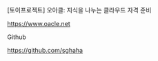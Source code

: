 [토이프로젝트] 오아클: 지식을 나누는 클라우드 자격 준비

https://www.oacle.net

Github   
   
https://github.com/sghaha   


<!--
**sghaha/sghaha** is a ✨ _special_ ✨ repository because its `README.md` (this file) appears on your GitHub profile.

Here are some ideas to get you started:

- 🔭 I’m currently working on ...
- 🌱 I’m currently learning ...
- 👯 I’m looking to collaborate on ...
- 🤔 I’m looking for help with ...
- 💬 Ask me about ...
- 📫 How to reach me: ...
- 😄 Pronouns: ...
- ⚡ Fun fact: ...
-->
